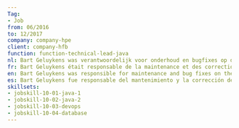```yaml
---
Tag: 
- Job 
from: 06/2016
to: 12/2017
company: company-hpe
client: company-hfb
function: function-technical-lead-java
nl: Bart Geluykens was verantwoordelijk voor onderhoud en bugfixes op de legacy/bestaande versie binnen een team van 4 developers. Daarnaast ook voor de communicatie / samenwerking met andere teams.
fr: Bart Geluykens était responsable de la maintenance et des corrections de bugs sur la version legacy/existante au sein d'une équipe de 4 développeurs. En outre, également pour la communication / coopération avec d'autres équipes.
en: Bart Geluykens was responsible for maintenance and bug fixes on the legacy and new version of the application within a team of 4 developers. In addition, also for the communication and cooperation with other teams.
es: Bart Geluykens fue responsable del mantenimiento y la corrección de errores en la versión heredada/existente dentro de un equipo de 4 desarrolladores. Además, también para la comunicación/cooperación con otros equipos.
skillsets:
- jobskill-10-01-java-1
- jobskill-10-02-java-2
- jobskill-10-03-devops
- jobskill-10-04-database
---
```

